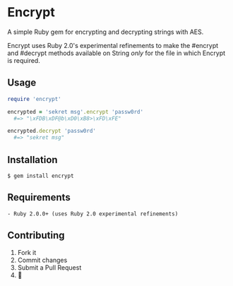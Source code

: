 # Encrypt

A simple Ruby gem for encrypting and decrypting strings with AES.

Encrypt uses Ruby 2.0's experimental refinements to make the #encrypt and #decrypt methods available on String *only* for the file in which Encrypt is required.

## Usage

```ruby
require 'encrypt'

encrypted = 'sekret msg'.encrypt 'passw0rd'
  #=> "\xFDB\xDF@b\xD0\xB8>\xFD\xFE"

encrypted.decrypt 'passw0rd'
  #=> "sekret msg"
```

## Installation

    $ gem install encrypt
    
## Requirements

    - Ruby 2.0.0+ (uses Ruby 2.0 experimental refinements)

## Contributing

1. Fork it
2. Commit changes
3. Submit a Pull Request
4.  :cake:
